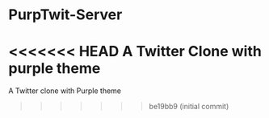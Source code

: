 # PurpTwit-Server
<<<<<<< HEAD
A Twitter Clone with purple theme
=======
A Twitter clone with Purple theme 
>>>>>>> be19bb9 (initial commit)
